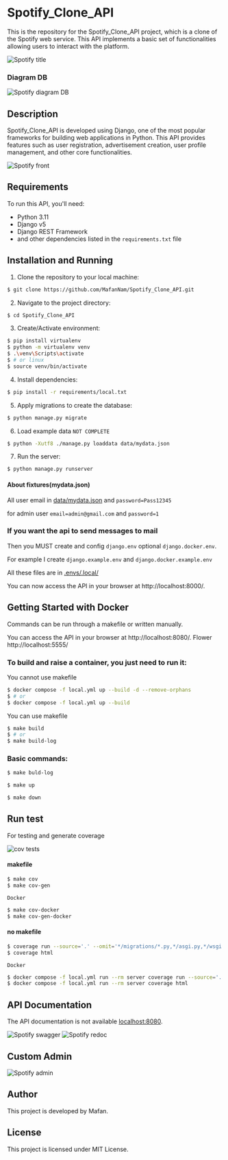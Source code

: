 # Spotify_Clone_API

This is the repository for the Spotify_Clone_API project, which is a clone of the Spotify web service. This API
implements
a basic set of functionalities allowing users to interact with the platform.

![Spotify title](https://raw.githubusercontent.com/MafanNam/Spotify_Clone_API/main/assets/spotify_data_flow.svg)

### Diagram DB

![Spotify diagram DB](https://raw.githubusercontent.com/MafanNam/Spotify_Clone_API/main/assets/db_diagram.svg)

## Description

Spotify_Clone_API is developed using Django, one of the most popular frameworks for building web applications in Python.
This API provides features such as user registration, advertisement creation, user profile management, and other core
functionalities.

![Spotify front](https://raw.githubusercontent.com/MafanNam/Spotify_Clone_API/main/assets/spotify_front.png)

## Requirements

To run this API, you'll need:

- Python 3.11
- Django v5
- Django REST Framework
- and other dependencies listed in the `requirements.txt` file

## Installation and Running

1. Clone the repository to your local machine:

```bash
$ git clone https://github.com/MafanNam/Spotify_Clone_API.git
```

2. Navigate to the project directory:

```bash
$ cd Spotify_Clone_API
```

3. Create/Activate environment:

```bash
$ pip install virtualenv
$ python -m virtualenv venv
$ .\venv\Scripts\activate
$ # or linux
$ source venv/bin/activate
```

4. Install dependencies:

```bash
$ pip install -r requirements/local.txt
```

5. Apply migrations to create the database:

```bash
$ python manage.py migrate
```

6. Load example data `NOT COMPLETE`

```bash
$ python -Xutf8 ./manage.py loaddata data/mydata.json
```

7. Run the server:

```bash
$ python manage.py runserver
```

#### About fixtures(mydata.json)

All user email in [data/mydata.json](mydata.json) and `password=Pass12345`

for admin user `email=admin@gmail.com` and `password=1`

### If you want the api to send messages to mail

Then you MUST create and config `django.env` optional `django.docker.env`.

For example I create `django.example.env` and `django.docker.example.env`

All these files are in [.envs/.local/](.envs/.local/)

You can now access the API in your browser at http://localhost:8000/.

## Getting Started with Docker

Commands can be run through a makefile or written manually.

You can access the API in your browser at http://localhost:8080/. Flower http://localhost:5555/

### To build and raise a container, you just need to run it:

You cannot use makefile

```bash
$ docker compose -f local.yml up --build -d --remove-orphans
$ # or
$ docker compose -f local.yml up --build
```

You can use makefile

```bash
$ make build
$ # or
$ make build-log
```

### Basic commands:

```bash
$ make buld-log

$ make up

$ make down
```

## Run test

For testing and generate coverage

![cov tests]()

#### makefile

```bash
$ make cov
$ make cov-gen
```

`Docker`

```bash
$ make cov-docker
$ make cov-gen-docker
```

#### no makefile

```bash
$ coverage run --source='.' --omit='*/migrations/*.py,*/asgi.py,*/wsgi.py,*/manage.py' manage.py test
$ coverage html
```

`Docker`

```bash
$ docker compose -f local.yml run --rm server coverage run --source='.' --omit='*/migrations/*.py,*/asgi.py,*/wsgi.py,*/manage.py' manage.py test
$ docker compose -f local.yml run --rm server coverage html
```

## API Documentation

The API documentation is not available [localhost:8080](http://localhost:8080).

![Spotify swagger](https://raw.githubusercontent.com/MafanNam/Spotify_Clone_API/main/assets/swagger.png)
![Spotify redoc](https://raw.githubusercontent.com/MafanNam/Spotify_Clone_API/main/assets/redoc.png)

## Custom Admin

![Spotify admin](https://raw.githubusercontent.com/MafanNam/Spotify_Clone_API/main/assets/admin.png)

## Author

This project is developed by Mafan.

## License

This project is licensed under MIT License.
